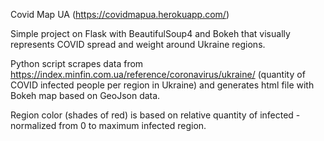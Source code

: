 Covid Map UA (https://covidmapua.herokuapp.com/)

Simple project on Flask with BeautifulSoup4 and Bokeh that visually represents COVID spread and weight around Ukraine regions.

Python script scrapes data from https://index.minfin.com.ua/reference/coronavirus/ukraine/ (quantity of COVID infected people per region in Ukraine) and generates html file with Bokeh map based on GeoJson data.

Region color (shades of red) is based on relative quantity of infected - normalized from 0 to maximum infected region.
